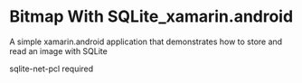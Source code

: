 # Bitmap With SQLite_xamarin.android
A simple xamarin.android application that demonstrates how to store and read an image with SQLite


sqlite-net-pcl required

